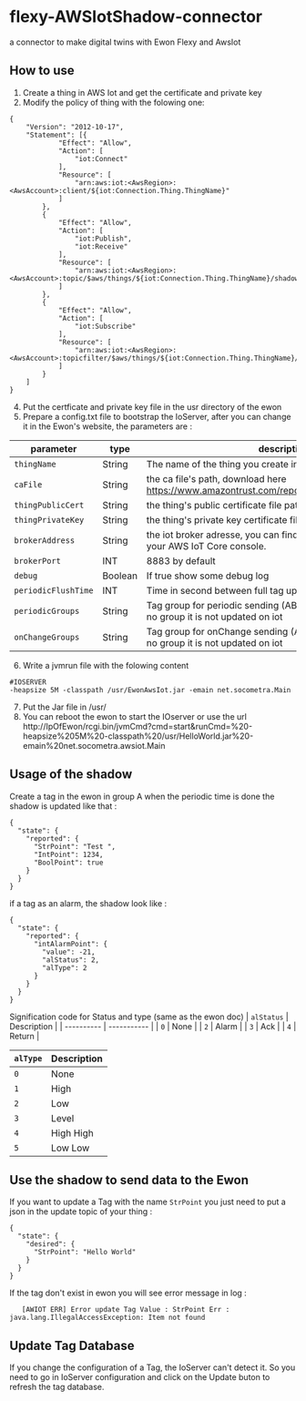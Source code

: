# flexy-AWSIotShadow-connector
a connector to make digital twins with Ewon Flexy and AwsIot

## How to use

1. Create a thing in AWS Iot and get the certificate and private key
2. Modify the policy of thing with the folowing one:
```
{
    "Version": "2012-10-17",
    "Statement": [{
            "Effect": "Allow",
            "Action": [
                "iot:Connect"
            ],
            "Resource": [
                "arn:aws:iot:<AwsRegion>:<AwsAccount>:client/${iot:Connection.Thing.ThingName}"
            ]
        },
        {
            "Effect": "Allow",
            "Action": [
                "iot:Publish",
                "iot:Receive"
            ],
            "Resource": [
                "arn:aws:iot:<AwsRegion>:<AwsAccount>:topic/$aws/things/${iot:Connection.Thing.ThingName}/shadow/*"
            ]
        },
        {
            "Effect": "Allow",
            "Action": [
                "iot:Subscribe"
            ],
            "Resource": [
                "arn:aws:iot:<AwsRegion>:<AwsAccount>:topicfilter/$aws/things/${iot:Connection.Thing.ThingName}/shadow/*"
            ]
        }
    ]
}
```
4. Put the certficate and private key file in the usr directory of the ewon
5. Prepare a config.txt file to bootstrap the IoServer, after you can change it in the Ewon's website, the parameters are :
   
| parameter           | type    | description                                                                                       |
| -----------------   | ------- | ------------------------------------------------                                                  |
| `thingName`         | String  | The name of the thing you create in AWSIot                                                        |
| `caFile`            | String  | the ca file's path, download here   https://www.amazontrust.com/repository/AmazonRootCA1.pem      |
| `thingPublicCert`   | String  | the thing's public certificate file path                                                          |
| `thingPrivateKey`   | String  | the thing's private key certificate file path                                                     |
| `brokerAddress`     | String  | the iot broker adresse, you can find it in the Settings page of your AWS IoT Core console.        |
| `brokerPort`        | INT     | 8883 by default                                                                                   |
| `debug`             | Boolean | If true show some debug log                                                                       |
| `periodicFlushTime` | INT     | Time in second between full tag update on shadow                                                  |
| `periodicGroups`    | String  | Tag group for periodic sending (ABCD by defaut), if a tag has no group it is not updated on iot   |
| `onChangeGroups`    | String  | Tag group for onChange sending (ABCD by defaut), if a tag has no group it is not updated on iot   |


6. Write a jvmrun file with the folowing content
```
#IOSERVER
-heapsize 5M -classpath /usr/EwonAwsIot.jar -emain net.socometra.Main
```
7. Put the Jar file in /usr/
8. You can reboot the ewon to start the IOserver or use the url http://IpOfEwon/rcgi.bin/jvmCmd?cmd=start&runCmd=%20-heapsize%205M%20-classpath%20/usr/HelloWorld.jar%20-emain%20net.socometra.awsiot.Main 

## Usage of the shadow
Create a tag in the ewon in group A when the periodic time is done the shadow is updated like that :
```
{
  "state": {
    "reported": {
      "StrPoint": "Test ",
      "IntPoint": 1234,
      "BoolPoint": true
    }
  }
}
```

if a tag as an alarm, the shadow look like :
```
{
  "state": {
    "reported": {
      "intAlarmPoint": {
        "value": -21,
        "alStatus": 2,
        "alType": 2
      }
    }
  }
}
```
Signification code for Status and type (same as the ewon doc)
| `alStatus`  | Description |
| ----------  | ----------- |
| `0`         | None        |
| `2`         | Alarm       |
| `3`         | Ack         |
| `4`         | Return      |

| `alType`    | Description |
| ----------  | ----------- |
| `0`         | None        |
| `1`         | High        |
| `2`         | Low         |
| `3`         | Level       |
| `4`         | High High   |
| `5`         | Low Low     |

## Use the shadow to send data to the Ewon
If you want to update a Tag with the name `StrPoint` you just need to put a json in the update topic of your thing :
```
{
  "state": {
    "desired": {
      "StrPoint": "Hello World"
    }
  }
}
```
If the tag don't exist in ewon you will see error message in log :

`	[AWIOT ERR] Error update Tag Value : StrPoint Err : java.lang.IllegalAccessException: Item not found`

## Update Tag Database
If you change the configuration of a Tag, the IoServer can't detect it. So you need to go in IoServer configuration and click on the Update buton to refresh the tag database.
